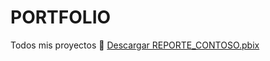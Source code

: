 # PORTFOLIO
Todos mis proyectos
📂 [Descargar REPORTE_CONTOSO.pbix](https://drive.google.com/your-file-link)

